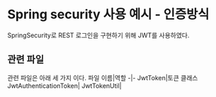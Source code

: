 # Spring security 사용 예시 - 인증방식
SpringSecurity로 REST 로그인을 구현하기 위해 JWT를 사용하였다.
## 관련 파일
관련 파일은 아래 세 가지 이다.
파일 이름|역할
-|-
JwtToken|토큰 클래스
JwtAuthenticationToken|
JwtTokenUtil|